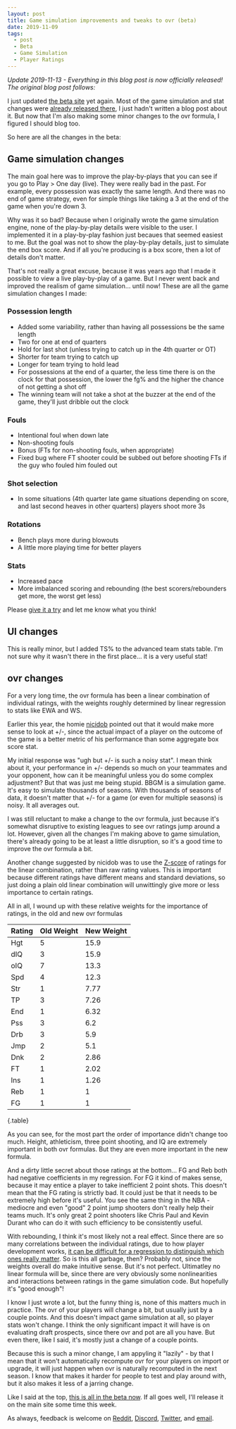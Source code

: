 ```yaml
---
layout: post
title: Game simulation improvements and tweaks to ovr (beta)
date: 2019-11-09
tags:
  - post
  - Beta
  - Game Simulation
  - Player Ratings
---
```


_Update 2019-11-13 - Everything in this blog post is now officially released! The original blog post follows:_

I just updated [the beta site](https://beta.basketball-gm.com/) yet again. Most of the game simulation and stat changes were [already released there](https://old.reddit.com/r/BasketballGM/comments/dqoc8u/game_simulation_improvements_beta/), I just hadn't written a blog post about it. But now that I'm also making some minor changes to the ovr formula, I figured I should blog too.

So here are all the changes in the beta:

<!--more-->

## Game simulation changes

The main goal here was to improve the play-by-plays that you can see if you go to Play > One day (live). They were really bad in the past. For example, every possession was exactly the same length. And there was no end of game strategy, even for simple things like taking a 3 at the end of the game when you're down 3.

Why was it so bad? Because when I originally wrote the game simulation engine, none of the play-by-play details were visible to the user. I implemented it in a play-by-play fashion just becaues that seemed easiest to me. But the goal was not to show the play-by-play details, just to simulate the end box score. And if all you're producing is a box score, then a lot of details don't matter.

That's not really a great excuse, because it was years ago that I made it possible to view a live play-by-play of a game. But I never went back and improved the realism of game simulation... until now! These are all the game simulation changes I made:

### Possession length

- Added some variability, rather than having all possessions be the same length
- Two for one at end of quarters
- Hold for last shot (unless trying to catch up in the 4th quarter or OT)
- Shorter for team trying to catch up
- Longer for team trying to hold lead
- For possessions at the end of a quarter, the less time there is on the clock for that possession, the lower the fg% and the higher the chance of not getting a shot off
- The winning team will not take a shot at the buzzer at the end of the game, they'll just dribble out the clock

### Fouls

- Intentional foul when down late
- Non-shooting fouls
- Bonus (FTs for non-shooting fouls, when appropriate)
- Fixed bug where FT shooter could be subbed out before shooting FTs if the guy who fouled him fouled out

### Shot selection

- In some situations (4th quarter late game situations depending on score, and last second heaves in other quarters) players shoot more 3s

### Rotations

- Bench plays more during blowouts
- A little more playing time for better players

### Stats

- Increased pace
- More imbalanced scoring and rebounding (the best scorers/rebounders get more, the worst get less)

Please [give it a try](https://beta.basketball-gm.com/) and let me know what you think!

## UI changes

This is really minor, but I added TS% to the advanced team stats table. I'm not sure why it wasn't there in the first place... it is a very useful stat!

## ovr changes

For a very long time, the ovr formula has been a linear combination of individual ratings, with the weights roughly determined by linear regression to stats like EWA and WS.

Earlier this year, the homie [nicidob](https://x.com/nicidob) pointed out that it would make more sense to look at +/-, since the actual impact of a player on the outcome of the game is a better metric of his performance than some aggregate box score stat.

My initial response was "ugh but +/- is such a noisy stat". I mean think about it, your performance in +/- depends so much on your teammates and your opponent, how can it be meaningful unless you do some complex adjustment? But that was just me being stupid. BBGM is a simulation game. It's easy to simulate thousands of seasons. With thousands of seasons of data, it doesn't matter that +/- for a game (or even for multiple seasons) is noisy. It all averages out.

I was still reluctant to make a change to the ovr formula, just because it's somewhat disruptive to existing leagues to see ovr ratings jump around a lot. However, given all the changes I'm making above to game simulation, there's already going to be at least a little disruption, so it's a good time to improve the ovr formula a bit.

Another change suggested by nicidob was to use the [Z-score](https://en.wikipedia.org/wiki/Standard_score) of ratings for the linear combination, rather than raw rating values. This is important because different ratings have different means and standard deviations, so just doing a plain old linear combination will unwittingly give more or less importance to certain ratings.

All in all, I wound up with these relative weights for the importance of ratings, in the old and new ovr formulas

<div class="table-responsive">

| Rating | Old Weight | New Weight |
| ------ | ---------- | ---------- |
| Hgt    | 5          | 15.9       |
| dIQ    | 3          | 15.9       |
| oIQ    | 7          | 13.3       |
| Spd    | 4          | 12.3       |
| Str    | 1          | 7.77       |
| TP     | 3          | 7.26       |
| End    | 1          | 6.32       |
| Pss    | 3          | 6.2        |
| Drb    | 3          | 5.9        |
| Jmp    | 2          | 5.1        |
| Dnk    | 2          | 2.86       |
| FT     | 1          | 2.02       |
| Ins    | 1          | 1.26       |
| Reb    | 1          | 1          |
| FG     | 1          | 1          |

{.table}

</div>

As you can see, for the most part the order of importance didn't change too much. Height, athleticism, three point shooting, and IQ are extremely important in both ovr formulas. But they are even more important in the new formula.

And a dirty little secret about those ratings at the bottom... FG and Reb both had negative coefficients in my regression. For FG it kind of makes sense, because it may entice a player to take inefficient 2 point shots. This doesn't mean that the FG rating is strictly bad. It could just be that it needs to be extremely high before it's useful. You see the same thing in the NBA - mediocre and even "good" 2 point jump shooters don't really help their teams much. It's only great 2 point shooters like Chris Paul and Kevin Durant who can do it with such efficiency to be consistently useful.

With rebounding, I think it's most likely not a real effect. Since there are so many correlations between the individual ratings, due to how player development works, [it can be difficult for a regression to distinguish which ones really matter](https://en.wikipedia.org/wiki/Multicollinearity). So is this all garbage, then? Probably not, since the weights overall do make intuitive sense. But it's not perfect. Ultimatley no linear formula will be, since there are very obviously some nonlinearities and interactions between ratings in the game simulation code. But hopefully it's "good enough"!

I know I just wrote a lot, but the funny thing is, none of this matters much in practice. The ovr of your players will change a bit, but usually just by a couple points. And this doesn't impact game simulation at all, so player stats won't change. I think the only significant impact it will have is on evaluating draft prospects, since there ovr and pot are all you have. But even there, like I said, it's mostly just a change of a couple points.

Because this is such a minor change, I am appyling it "lazily" - by that I mean that it won't automatically recompute ovr for your players on import or upgrade, it will just happen when ovr is naturally recomputed in the next season. I know that makes it harder for people to test and play around with, but it also makes it less of a jarring change.

Like I said at the top, [this is all in the beta now](https://beta.basketball-gm.com/). If all goes well, I'll release it on the main site some time this week.

As always, feedback is welcome on [Reddit](http://www.reddit.com/r/BasketballGM/), [Discord](/discord/), [Twitter](https://x.com/basketball_gm), and [email](mailto:jeremy@zengm.com).
